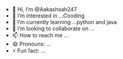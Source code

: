 - 👋 Hi, I’m @Aakashsah247
- 👀 I’m interested in ...Cooding
- 🌱 I’m currently learning ...python and java
- 💞️ I’m looking to collaborate on ...
- 📫 How to reach me ...
- 😄 Pronouns: ...
- ⚡ Fun fact: ...

<!---
Aakashsah247/Aakashsah247 is a ✨ special ✨ repository because its `README.md` (this file) appears on your GitHub profile.
You can click the Preview link to take a look at your changes.
--->
